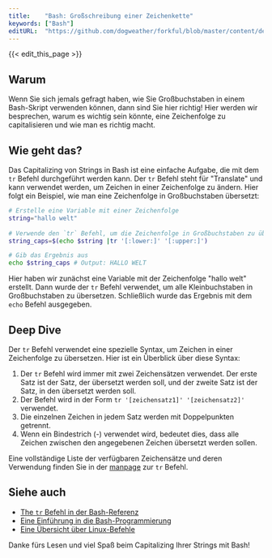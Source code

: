 ```yaml
---
title:    "Bash: Großschreibung einer Zeichenkette"
keywords: ["Bash"]
editURL:  "https://github.com/dogweather/forkful/blob/master/content/de/bash/capitalizing-a-string.md"
---
```


{{< edit_this_page >}}

## Warum
Wenn Sie sich jemals gefragt haben, wie Sie Großbuchstaben in einem Bash-Skript verwenden können, dann sind Sie hier richtig! Hier werden wir besprechen, warum es wichtig sein könnte, eine Zeichenfolge zu capitalisieren und wie man es richtig macht.

## Wie geht das?
Das Capitalizing von Strings in Bash ist eine einfache Aufgabe, die mit dem `tr` Befehl durchgeführt werden kann. Der `tr` Befehl steht für "Translate" und kann verwendet werden, um Zeichen in einer Zeichenfolge zu ändern. Hier folgt ein Beispiel, wie man eine Zeichenfolge in Großbuchstaben übersetzt:

```Bash
# Erstelle eine Variable mit einer Zeichenfolge
string="hallo welt"
 
# Verwende den `tr` Befehl, um die Zeichenfolge in Großbuchstaben zu übersetzen
string_caps=$(echo $string |tr '[:lower:]' '[:upper:]')

# Gib das Ergebnis aus
echo $string_caps # Output: HALLO WELT
```

Hier haben wir zunächst eine Variable mit der Zeichenfolge "hallo welt" erstellt. Dann wurde der `tr` Befehl verwendet, um alle Kleinbuchstaben in Großbuchstaben zu übersetzen. Schließlich wurde das Ergebnis mit dem `echo` Befehl ausgegeben.

## Deep Dive
Der `tr` Befehl verwendet eine spezielle Syntax, um Zeichen in einer Zeichenfolge zu übersetzen. Hier ist ein Überblick über diese Syntax:

1. Der `tr` Befehl wird immer mit zwei Zeichensätzen verwendet. Der erste Satz ist der Satz, der übersetzt werden soll, und der zweite Satz ist der Satz, in den übersetzt werden soll.
2. Der Befehl wird in der Form `tr '[zeichensatz1]' '[zeichensatz2]'` verwendet.
3. Die einzelnen Zeichen in jedem Satz werden mit Doppelpunkten getrennt.
4. Wenn ein Bindestrich (-) verwendet wird, bedeutet dies, dass alle Zeichen zwischen den angegebenen Zeichen übersetzt werden sollen.

Eine vollständige Liste der verfügbaren Zeichensätze und deren Verwendung finden Sie in der [manpage](https://man7.org/linux/man-pages/man1/tr.1.html) zur `tr` Befehl.

## Siehe auch
- [The `tr` Befehl in der Bash-Referenz](https://www.gnu.org/software/bash/manual/html_node/The-tr-Builtin.html)
- [Eine Einführung in die Bash-Programmierung](https://www.tutorialspoint.com/unix/unix-shell.htm)
- [Eine Übersicht über Linux-Befehle](https://www.linux.com/training-tutorials/linux-commands-beginners/)

Danke fürs Lesen und viel Spaß beim Capitalizing Ihrer Strings mit Bash!